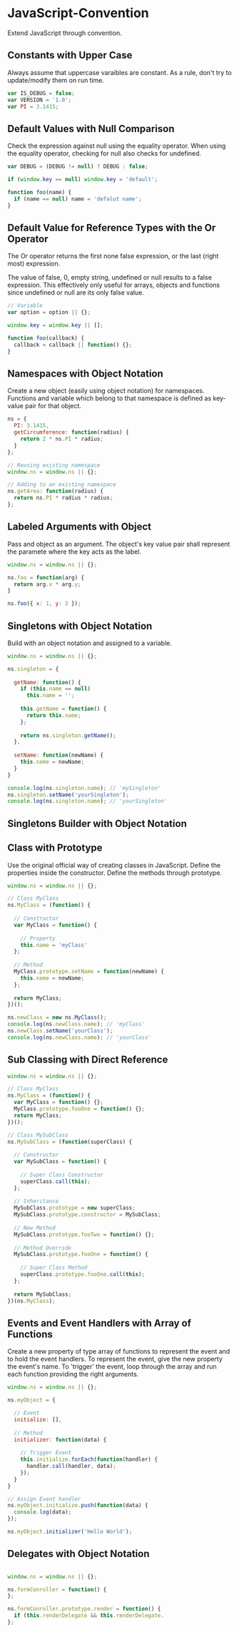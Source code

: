 # JavaScript-Convention

Extend JavaScript through convention.

## Constants with Upper Case

Always assume that uppercase varaibles are constant. 
As a rule, don't try to update/modify them on run time.

``` JavaScript
var IS_DEBUG = false;
var VERSION = '1.0';
var PI = 3.1415;
```
## Default Values with Null Comparison

Check the expression against null using the equality operator.
When using the equality operator, checking for null also checks for undefined.

```JavaScript
var DEBUG = (DEBUG != null) ? DEBUG : false;

if (window.key == null) window.key = 'default';

function foo(name) {
  if (name == null) name = 'defalut name';
}
```

## Default Value for Reference Types with the Or Operator

The Or operator returns the first none false expression, or the last (right most) expression.

The value of false, 0, empty string, undefined or null results to a false expression.
This effectively only useful for arrays, objects and functions since undefined or null are its only false value.

``` JavaScript
// Variable
var option = option || {};

window.key = window.key || [];

function foo(callback) {
  callback = callback || function() {};
}
```

## Namespaces with Object Notation

Create a new object (easily using object notation) for namespaces.
Functions and variable which belong to that namespace is defined as key-value pair for that object. 

``` JavaScript
ns = {
  PI: 3.1415,
  getCircumference: function(radius) {
    return 2 * ns.PI * radius;
  }
};
```

``` JavaScript
// Reusing existing namespace
window.ns = window.ns || {};

// Adding to an existing namespace
ns.getArea: function(radius) {
  return ns.PI * radius * radius;
};
```

## Labeled Arguments with Object

Pass and object as an argument.
The object's key value pair shall represent the paramete where the key acts as the label.

``` JavaScript
window.ns = window.ns || {};

ns.foo = function(arg) {
  return arg.x * arg.y;
}

ns.foo({ x: 1, y: 2 });
```

## Singletons with Object Notation

Build with an object notation and assigned to a variable.

``` JavaScript
window.ns = window.ns || {};

ns.singleton = {
  
  getName: function() {
    if (this.name == null)
      this.name = '';
    
    this.getName = function() {
      return this.name;
    };
    
    return ns.singleton.getName();
  },
  
  setName: function(newName) {
    this.name = newName;
  }
}

console.log(ns.singleton.name); // 'mySingleton'
ns.singleton.setName('yourSingleton');
console.log(ns.singleton.name); // 'yourSingleton'
```

## Singletons Builder with Object Notation



## Class with Prototype

Use the original official way of creating classes in JavaScript.
Define the properties inside the constructor.
Define the methods through prototype.

``` JavaScript
window.ns = window.ns || {};

// Class MyClass
ns.MyClass = (function() {
  
  // Constructor
  var MyClass = function() {
    
    // Property
    this.name = 'myClass'
  };
  
  // Method
  MyClass.prototype.setName = function(newName) {
    this.name = newName;
  };
  
  return MyClass;
})();

ns.newClass = new ns.MyClass();
console.log(ns.newClass.name); // 'myClass'
ns.newClass.setName('yourClass');
console.log(ns.newClass.name); // 'yourClass'
```

## Sub Classing with Direct Reference

``` JavaScript
window.ns = window.ns || {};

// Class MyClass
ns.MyClass = (function() {
  var MyClass = function() {};
  MyClass.prototype.fooOne = function() {};
  return MyClass;
})();

// Class MySubClass
ns.MySubClass = (function(superClass) {
  
  // Constructor
  var MySubClass = function() {
    
    // Super Class Constructor
    superClass.call(this);
  };
  
  // Inheritance
  MySubClass.prototype = new superClass;
  MySubClass.prototype.constructor = MySubClass;
  
  // New Method
  MySubClass.prototype.fooTwo = function() {};
  
  // Method Override
  MySubClass.prototype.fooOne = function() {
    
    // Super Class Method
    superClass.prototype.fooOne.call(this);
  };
  
  return MySubClass;
})(ns.MyClass);
```
## Events and Event Handlers with Array of Functions

Create a new property of type array of functions to represent the event and to hold the event handlers.
To represent the event, give the new property the event's name.
To 'trigger' the event, loop through the array and run each function providing the right arguments.

``` JavaScript
window.ns = window.ns || {};

ns.myObject = {

  // Event
  initialize: [],
  
  // Method
  initializer: function(data) {
  
    // Trigger Event
    this.initialize.forEach(function(handler) {
      handler.call(handler, data);
    });
  }
}

// Assign Event handler
ns.myObject.initialize.push(function(data) {
  console.log(data);
});

ns.myObject.initializer('Hello World');
```

## Delegates with Object Notation

``` JavaScript

window.ns = window.ns || {};

ns.formConroller = function() {
};

ns.formConroller.prototype.render = function() {
  if (this.renderDelegate && this.renderDelegate.
};
```



